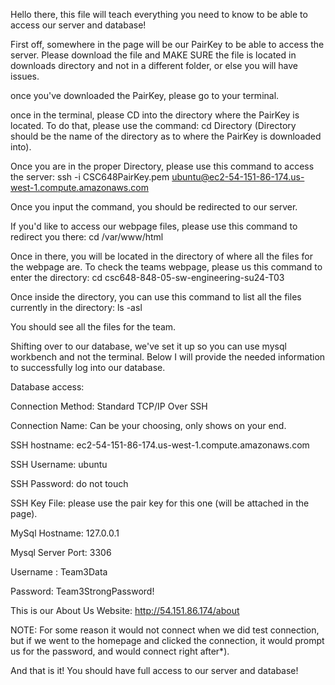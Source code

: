 Hello there, this file will teach everything you need to know to be able to access our server and database!

First off, somewhere in the page will be our PairKey to be able to access the server. Please download the file and MAKE SURE the file is located in downloads directory and not in a different folder, or else you will have issues.

once you've downloaded the PairKey, please go to your terminal.

once in the terminal, please CD into the directory where the PairKey is located. To do that, please use the command: cd Directory (Directory should be the name of the directory as to where the PairKey is downloaded into).

Once you are in the proper Directory, please use this command to access the server: ssh -i CSC648PairKey.pem ubuntu@ec2-54-151-86-174.us-west-1.compute.amazonaws.com

Once you input the command, you should be redirected to our server. 

If you'd like to access our webpage files, please use this command to redirect you there: cd /var/www/html

Once in there, you will be located in the directory of where all the files for the webpage are. To check the teams webpage, please us this command to enter the directory: cd csc648-848-05-sw-engineering-su24-T03

Once inside the directory, you can use this command to list all the files currently in the directory: ls -asl

You should see all the files for the team.

Shifting over to our database, we've set it up so you can use mysql workbench and not the terminal. Below I will provide the needed information to successfully log into our database.

Database access:

Connection Method: Standard TCP/IP Over SSH

Connection Name: Can be your choosing, only shows on your end.

SSH hostname: ec2-54-151-86-174.us-west-1.compute.amazonaws.com

SSH Username: ubuntu

SSH Password: do not touch

SSH Key File: please use the pair key for this one (will be attached in the page).

MySql Hostname: 127.0.0.1

Mysql Server Port: 3306

Username : Team3Data

Password: Team3StrongPassword!

This is our About Us Website:
http://54.151.86.174/about

NOTE: For some reason it would not connect when we did test connection, but if we went to the homepage and clicked the connection, it would prompt us for the password, and would connect right after*).

And that is it! You should have full access to our server and database!
